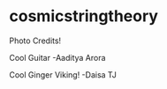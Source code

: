 # cosmicstringtheory

Photo Credits!

Cool Guitar
    -Aaditya Arora

Cool Ginger Viking!
    -Daisa TJ